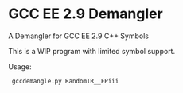 # GCC EE 2.9 Demangler
 A Demangler for GCC EE 2.9 C++ Symbols
 
 This is a WIP program with limited symbol support.

 Usage:
 ```shell
  gccdemangle.py RandomIR__FPiii
 ```
